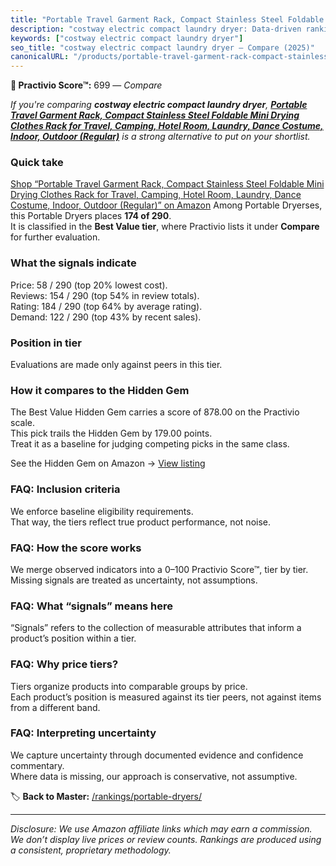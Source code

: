 ```yaml
---
title: "Portable Travel Garment Rack, Compact Stainless Steel Foldable Mini Drying Clothes Rack for Travel, Camping, Hotel Room, Laundry, Dance Costume, Indoor, Outdoor (Regular)"
description: "costway electric compact laundry dryer: Data-driven ranking using the Practivio Score™. Positioned by quality, value, demand, findability, momentum."
keywords: ["costway electric compact laundry dryer"]
seo_title: "costway electric compact laundry dryer — Compare (2025)"
canonicalURL: "/products/portable-travel-garment-rack-compact-stainless-steel-foldable-mini-drying-clothes-rack-for-travel-camping-hotel-room-laundry-dance-costume-indoor-outdoor-regular-B0BQJ5KSCR/"
---
```


**🛒 Practivio Score™:** 699 — _Compare_


*If you're comparing **costway electric compact laundry dryer**, **[Portable Travel Garment Rack, Compact Stainless Steel Foldable Mini Drying Clothes Rack for Travel, Camping, Hotel Room, Laundry, Dance Costume, Indoor, Outdoor (Regular)](https://www.amazon.com/dp/B0BQJ5KSCR?tag=practivio-20)** is a strong alternative to put on your shortlist.*
### Quick take
[Shop “Portable Travel Garment Rack, Compact Stainless Steel Foldable Mini Drying Clothes Rack for Travel, Camping, Hotel Room, Laundry, Dance Costume, Indoor, Outdoor (Regular)” on Amazon](https://www.amazon.com/dp/B0BQJ5KSCR?tag=practivio-20)
Among Portable Dryerses, this Portable Dryers places **174 of 290**.  
It is classified in the **Best Value tier**, where Practivio lists it under **Compare** for further evaluation.

### What the signals indicate
Price: 58 / 290 (top 20% lowest cost).  
Reviews: 154 / 290 (top 54% in review totals).  
Rating: 184 / 290 (top 64% by average rating).  
Demand: 122 / 290 (top 43% by recent sales).

### Position in tier
Evaluations are made only against peers in this tier.

### How it compares to the Hidden Gem
The Best Value Hidden Gem carries a score of 878.00 on the Practivio scale.  
This pick trails the Hidden Gem by 179.00 points.  
Treat it as a baseline for judging competing picks in the same class.  

See the Hidden Gem on Amazon → [View listing](https://www.amazon.com/dp/B08PVYFDCK?tag=practivio-20)

### FAQ: Inclusion criteria
We enforce baseline eligibility requirements.  
That way, the tiers reflect true product performance, not noise.

### FAQ: How the score works
We merge observed indicators into a 0–100 Practivio Score™, tier by tier.  
Missing signals are treated as uncertainty, not assumptions.

### FAQ: What “signals” means here
“Signals” refers to the collection of measurable attributes that inform a product’s position within a tier.

### FAQ: Why price tiers?
Tiers organize products into comparable groups by price.  
Each product’s position is measured against its tier peers, not against items from a different band.

### FAQ: Interpreting uncertainty
We capture uncertainty through documented evidence and confidence commentary.  
Where data is missing, our approach is conservative, not assumptive.

<!-- Missing template for Compare/CompareWithinPriceClass -->


🏷️ **Back to Master:** [/rankings/portable-dryers/](/rankings/portable-dryers/)

---
_Disclosure: We use Amazon affiliate links which may earn a commission. We don’t display live prices or review counts. Rankings are produced using a consistent, proprietary methodology._
